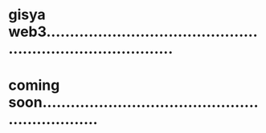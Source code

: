 # gisya web3................................................................................
# coming soon.................................................................
